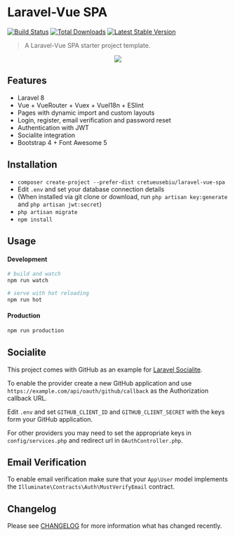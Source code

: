 # Laravel-Vue SPA 

<a href="https://github.com/cretueusebiu/laravel-vue-spa/actions"><img src="https://github.com/cretueusebiu/laravel-vue-spa/workflows/tests/badge.svg" alt="Build Status"></a>
<a href="https://packagist.org/packages/cretueusebiu/laravel-vue-spa"><img src="https://poser.pugx.org/cretueusebiu/laravel-vue-spa/d/total.svg" alt="Total Downloads"></a>
<a href="https://packagist.org/packages/cretueusebiu/laravel-vue-spa"><img src="https://poser.pugx.org/cretueusebiu/laravel-vue-spa/v/stable.svg" alt="Latest Stable Version"></a>

> A Laravel-Vue SPA starter project template.

<p align="center">
<img src="https://i.imgur.com/NHFTsGt.png">
</p>

## Features

- Laravel 8
- Vue + VueRouter + Vuex + VueI18n + ESlint
- Pages with dynamic import and custom layouts
- Login, register, email verification and password reset
- Authentication with JWT
- Socialite integration
- Bootstrap 4 + Font Awesome 5

## Installation

- `composer create-project --prefer-dist cretueusebiu/laravel-vue-spa`
- Edit `.env` and set your database connection details
- (When installed via git clone or download, run `php artisan key:generate` and `php artisan jwt:secret`)
- `php artisan migrate`
- `npm install`

## Usage

#### Development

```bash
# build and watch
npm run watch

# serve with hot reloading
npm run hot
```

#### Production

```bash
npm run production
```

## Socialite

This project comes with GitHub as an example for [Laravel Socialite](https://laravel.com/docs/5.8/socialite).

To enable the provider create a new GitHub application and use `https://example.com/api/oauth/github/callback` as the Authorization callback URL.

Edit `.env` and set `GITHUB_CLIENT_ID` and `GITHUB_CLIENT_SECRET` with the keys form your GitHub application.

For other providers you may need to set the appropriate keys in `config/services.php` and redirect url in `OAuthController.php`.

## Email Verification

To enable email verification make sure that your `App\User` model implements the `Illuminate\Contracts\Auth\MustVerifyEmail` contract.

## Changelog

Please see [CHANGELOG](CHANGELOG.md) for more information what has changed recently.
